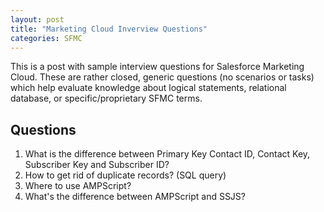 ```yaml
---
layout: post
title: "Marketing Cloud Inverview Questions"
categories: SFMC
---
```


This is a post with sample interview questions for Salesforce Marketing Cloud. These are rather closed, generic questions (no scenarios or tasks) which help evaluate knowledge about logical statements, relational database, or specific/proprietary SFMC terms. 

## Questions
1. What is the difference between Primary Key Contact ID, Contact Key, Subscriber Key and Subscriber ID?
2. How to get rid of duplicate records? (SQL query)
3. Where to use AMPScript?
4. What's the difference between AMPScript and SSJS?





